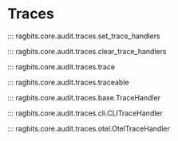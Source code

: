 # Traces

::: ragbits.core.audit.traces.set_trace_handlers

::: ragbits.core.audit.traces.clear_trace_handlers

::: ragbits.core.audit.traces.trace

::: ragbits.core.audit.traces.traceable

::: ragbits.core.audit.traces.base.TraceHandler

::: ragbits.core.audit.traces.cli.CLITraceHandler

::: ragbits.core.audit.traces.otel.OtelTraceHandler
